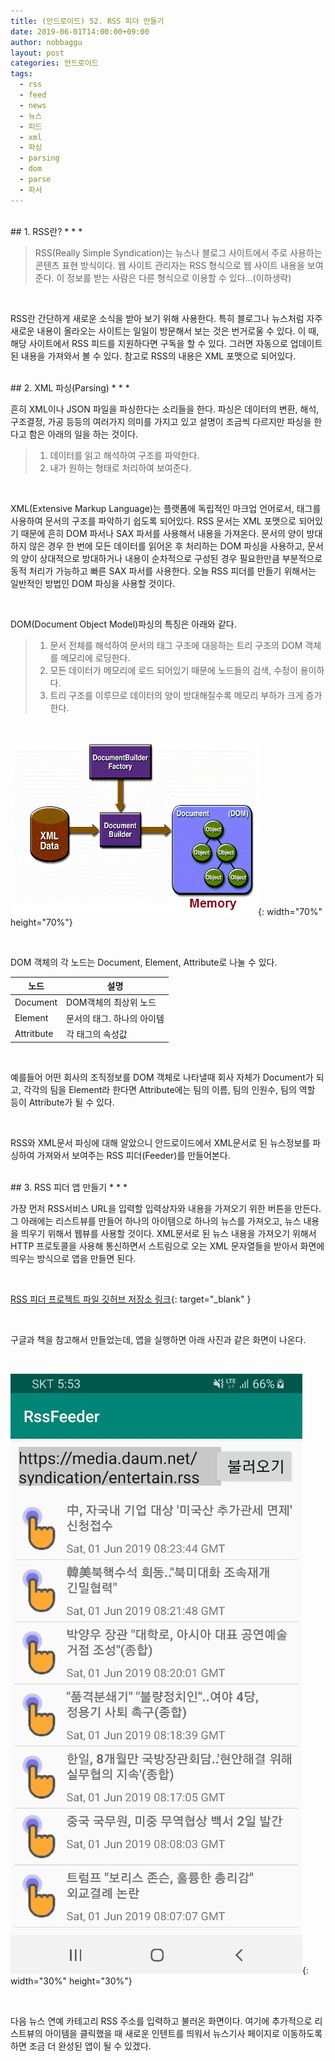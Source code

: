 ```yaml
---
title: (안드로이드) 52. RSS 피더 만들기
date: 2019-06-01T14:00:00+09:00
author: nobbaggu
layout: post
categories: 안드로이드
tags:
  - rss
  - feed
  - news
  - 뉴스
  - 피드
  - xml
  - 파싱
  - parsing
  - dom
  - parse
  - 파서
---
```


<br>
## 1. RSS란?
* * *

>  RSS(Really Simple Syndication)는 뉴스나 블로그 사이트에서 주로 사용하는 콘텐츠 표현 방식이다. 웹 사이트 관리자는 RSS 형식으로 웹 사이트 내용을 보여 준다. 이 정보를 받는 사람은 다른 형식으로 이용할 수 있다...(이하생략)

<br>

RSS란 간단하게 새로운 소식을 받아 보기 위해 사용한다. 특히 블로그나 뉴스처럼 자주 새로운 내용이 올라오는 사이트는 일일이 방문해서 보는 것은 번거로울 수 있다. 이 때, 해당 사이트에서 RSS 피드를 지원하다면 구독을 할 수 있다. 그러면 자동으로 업데이트 된 내용을 가져와서 볼 수 있다. 참고로 RSS의 내용은 XML 포맷으로 되어있다.

<br>
## 2. XML 파싱(Parsing)
* * *

흔히 XML이나 JSON 파일을 파싱한다는 소리들을 한다. 파싱은 데이터의 변환, 해석, 구조결정, 가공 등등의 여러가지 의미를 가지고 있고 설명이 조금씩 다르지만 파싱을 한다고 함은 아래의 일을 하는 것이다.

> 1. 데이터를 읽고 해석하여 구조를 파악한다.
> 2. 내가 원하는 형태로 처리하여 보여준다.

<br>

XML(Extensive Markup Language)는 플랫폼에 독립적인 마크업 언어로서, 태그를 사용하여 문서의 구조를 파악하기 쉽도록 되어있다. RSS 문서는 XML 포맷으로 되어있기 때문에 흔히 DOM 파서나 SAX 파서를 사용해서 내용을 가져온다. 문서의 양이 방대하지 않은 경우 한 번에 모든 데이터를 읽어온 후 처리하는 DOM 파싱을 사용하고, 문서의 양이 상대적으로 방대하거나 내용이 순차적으로 구성된 경우 필요한만큼 부분적으로 동적 처리가 가능하고 빠른 SAX 파서를 사용한다. 오늘 RSS 피더를 만들기 위해서는 일반적인 방법인 DOM 파싱을 사용할 것이다.

<br>

DOM(Document Object Model)파싱의 특징은 아래와 같다.

> 1. 문서 전체를 해석하여 문서의 태그 구조에 대응하는 트리 구조의 DOM 객체를 메모리에 로딩한다.
> 2. 모든 데이터가 메모리에 로드 되어있기 때문에 노드들의 검색, 수정이 용이하다.
> 3. 트리 구조를 이루므로 데이터의 양이 방대해질수록 메모리 부하가 크게 증가한다.

<br>

![1](/images/android/52/1.png){: width="70%" height="70%"}

<br>

DOM 객체의 각 노드는 Document, Element, Attribute로 나눌 수 있다.

|노드|설명|
|--|---|
|Document|DOM객체의 최상위 노드|
|Element|문서의 태그. 하나의 아이템|
|Attritbute|각 태그의 속성값|

<br>

예를들어 어떤 회사의 조직정보를 DOM 객체로 나타낼때 회사 자체가 Document가 되고, 각각의 팀을 Element라 한다면 Attribute에는 팀의 이름, 팀의 인원수, 팀의 역할 등이 Attribute가 될 수 있다.

<br>

RSS와 XML문서 파싱에 대해 알았으니 안드로이드에서 XML문서로 된 뉴스정보를 파싱하여 가져와서 보여주는 RSS 피더(Feeder)를 만들어본다.

<br>
## 3. RSS 피더 앱 만들기
* * *

가장 먼저 RSS서비스 URL을 입력할 입력상자와 내용을 가져오기 위한 버튼을 만든다. 그 아래에는 리스트뷰를 만들어 하나의 아이템으로 하나의 뉴스를 가져오고, 뉴스 내용을 띄우기 위해서 웹뷰를 사용할 것이다. XML문서로 된 뉴스 내용을 가져오기 위해서 HTTP 프로토콜을 사용해 통신하면서 스트림으로 오는 XML 문자열들을 받아서 화면에 띄우는 방식으로 앱을 만들면 된다.

<br>

[RSS 피더 프로젝트 파일 깃허브 저장소 링크](https://github.com/swnomad/rssfeeder){: target="_blank" }

<br>

구글과 책을 참고해서 만들었는데, 앱을 실행하면 아래 사진과 같은 화면이 나온다.

<br>

![2](/images/android/52/2.jpg){: width="30%" height="30%"}

<br>

다음 뉴스 연예 카테고리 RSS 주소를 입력하고 불러온 화면이다. 여기에 추가적으로 리스트뷰의 아이템을 클릭했을 때 새로운 인텐트를 띄워서 뉴스기사 페이지로 이동하도록 하면 조금 더 완성된 앱이 될 수 있겠다.